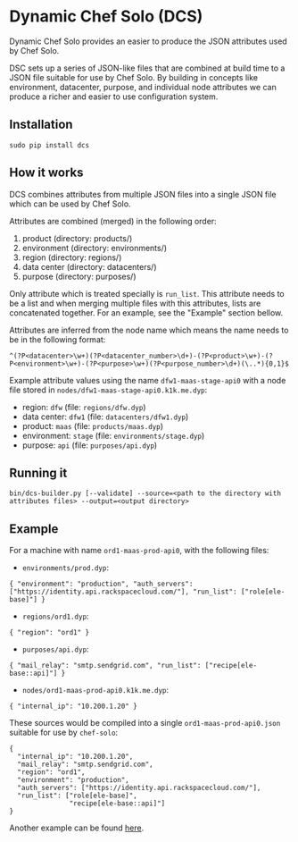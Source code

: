 # Dynamic Chef Solo (DCS)

Dynamic Chef Solo provides an easier to produce the JSON attributes used by Chef Solo.

DSC sets up a series of JSON-like files that are combined at build time to a
JSON file suitable for use by Chef Solo.  By building in concepts like
environment, datacenter, purpose, and individual node attributes we can
produce a richer and easier to use configuration system.

## Installation

`sudo pip install dcs`

## How it works

DCS combines attributes from multiple JSON files into a single JSON file which
can be used by Chef Solo.

Attributes are combined (merged) in the following order:

1. product (directory: products/)
2. environment (directory: environments/)
3. region (directory: regions/)
4. data center (directory: datacenters/)
5. purpose (directory: purposes/)

Only attribute which is treated specially is `run_list`. This attribute needs
to be a list and when merging multiple files with this attributes, lists are
concatenated together. For an example, see the "Example" section bellow.


Attributes are inferred from the node name which means the name needs to be in
the following format:

`^(?P<datacenter>\w+)(?P<datacenter_number>\d+)-(?P<product>\w+)-(?P<environment>\w+)-(?P<purpose>\w+)(?P<purpose_number>\d+)(\..*){0,1}$`

Example attribute values using the name `dfw1-maas-stage-api0` with a node file
stored in `nodes/dfw1-maas-stage-api0.k1k.me.dyp`:

* region: `dfw` (file: `regions/dfw.dyp`)
* data center: `dfw1` (file: `datacenters/dfw1.dyp`)
* product: `maas` (file: `products/maas.dyp`)
* environment: `stage` (file: `environments/stage.dyp`)
* purpose: `api` (file: `purposes/api.dyp`)

## Running it

`bin/dcs-builder.py [--validate] --source=<path to the directory with attributes files> --output=<output directory>`

## Example

For a machine with name `ord1-maas-prod-api0`, with the following files:

* `environments/prod.dyp`:

`
    {
      "environment": "production",
      "auth_servers": ["https://identity.api.rackspacecloud.com/"],
      "run_list": ["role[ele-base]"]
    }
`

* `regions/ord1.dyp`:

`
    {
      "region": "ord1"
    }
`

* `purposes/api.dyp`:

`
    {
      "mail_relay": "smtp.sendgrid.com",
      "run_list": ["recipe[ele-base::api]"]
    }
`

* `nodes/ord1-maas-prod-api0.k1k.me.dyp`:

`
    {
      "internal_ip": "10.200.1.20"
    }
`


These sources would be compiled into a single `ord1-maas-prod-api0.json` suitable for use by `chef-solo`:

    {
      "internal_ip": "10.200.1.20",
      "mail_relay": "smtp.sendgrid.com",
      "region": "ord1",
      "environment": "production",
      "auth_servers": ["https://identity.api.rackspacecloud.com/"],
      "run_list": ["role[ele-base]",
                   "recipe[ele-base::api]"]
    }

Another example can be found [here](https://github.com/racker/python-dcs/tree/master/examples/example-1).
